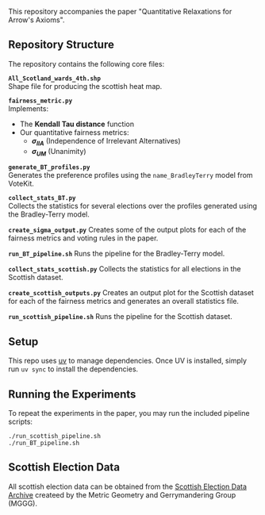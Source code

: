 This repository accompanies the paper "Quantitative Relaxations for Arrow's Axioms".

## Repository Structure

The repository contains the following core files:

**`All_Scotland_wards_4th.shp`**  
  Shape file for producing the scottish heat map.

**`fairness_metric.py`**  
  Implements:
  - The **Kendall Tau distance** function  
  - Our quantitative fairness metrics:
    - **$\sigma_{IIA}$** (Independence of Irrelevant Alternatives)
    - **$\sigma_{UM}$** (Unanimity)

**`generate_BT_profiles.py`**  
  Generates the preference profiles using the `name_BradleyTerry` model from VoteKit.

**`collect_stats_BT.py`**  
  Collects the statistics for several elections over the profiles generated using the 
  Bradley-Terry model.

**`create_sigma_output.py`**
  Creates some of the output plots for each of the fairness metrics and voting rules in
  the paper.

**`run_BT_pipeline.sh`**
  Runs the pipeline for the Bradley-Terry model.

**`collect_stats_scottish.py`**
  Collects the statistics for all elections in the Scottish dataset.

**`create_scottish_outputs.py`**
  Creates an output plot for the Scottish dataset for each of the fairness metrics
  and generates an overall statistics file.

**`run_scottish_pipeline.sh`**
  Runs the pipeline for the Scottish dataset.


## Setup

This repo uses [uv](https://docs.astral.sh/uv/) to manage dependencies. Once UV is installed,
simply run `uv sync` to install the dependencies.


## Running the Experiments

To repeat the experiments in the paper, you may run the included pipeline scripts:

```console
./run_scottish_pipeline.sh
./run_BT_pipeline.sh
```

## Scottish Election Data

All scottish election data can be obtained from the 
[Scottish Election Data Archive](https://github.com/mggg/scot-elex.git)
createed by the Metric Geometry and Gerrymandering Group (MGGG).


